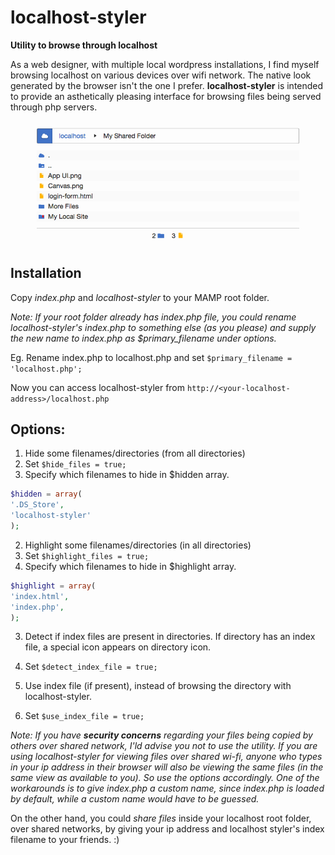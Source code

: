 # localhost-styler
**Utility to browse through localhost**

As a web designer, with multiple local wordpress installations, I find myself browsing localhost on various devices over wifi network. The native look generated by the browser isn't the one I prefer.
**localhost-styler** is intended to provide an asthetically pleasing interface for browsing files being served through php servers.

![alt text][logo]

[logo]: preview.png "Preview"

## Installation

Copy *index.php* and *localhost-styler* to your MAMP root folder.

*Note: If your root folder already has index.php file, you could rename localhost-styler's index.php to something else (as you please) and supply the new name to index.php as $primary_filename under options.*

Eg. Rename index.php to localhost.php and set `$primary_filename = 'localhost.php';`

Now you can access localhost-styler from `http://<your-localhost-address>/localhost.php`

## Options:

1. Hide some filenames/directories (from all directories)
  1. Set `$hide_files = true;`
  2. Specify which filenames to hide in $hidden array.
  ```php
$hidden = array(
  '.DS_Store',
  'localhost-styler'
);
```

2. Highlight some filenames/directories (in all directories)
  1. Set `$highlight_files = true;`
  2. Specify which filenames to hide in $highlight array.
  ```php
$highlight = array(
  'index.html',
  'index.php',
);
```

3. Detect if index files are present in directories. If directory has an index file, a special icon appears on directory icon.
  1. Set `$detect_index_file = true;`

4. Use index file (if present), instead of browsing the directory with localhost-styler.
  1. Set `$use_index_file = true;`

*Note: If you have __security concerns__ regarding your files being copied by others over shared network, I'ld advise you not to use the utility.*
*If you are using localhost-styler for viewing files over shared wi-fi, anyone who types in your ip address in their browser will also be viewing the same files (in the same view as available to you). So use the options accordingly.*
*One of the workarounds is to give index.php a custom name, since index.php is loaded by default, while a custom name would have to be guessed.*

On the other hand, you could *share files* inside your localhost root folder, over shared networks, by giving your ip address and localhost styler's index filename to your friends. :)
